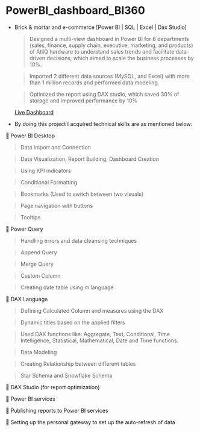 # PowerBI_dashboard_BI360

- Brick & mortar and e-commerce [Power BI | SQL | Excel | Dax Studio]

  >	Designed a multi-view dashboard in Power BI for 6 departments (sales, finance, supply chain, executive, marketing, and products) of
  AtliQ hardware to understand sales trends and facilitate data-driven decisions, which aimed to scale the business processes by 10%.
  
  >	Imported 2 different data sources (MySQL, and Excel) with more than 1 million records and performed data modeling.
   
  >	Optimized the report using DAX studio, which saved 30% of storage and improved performance by 10%

  [Live Dashboard](https://www.novypro.com/project/dashboard-business-insight-360)
  

- By doing this project I acquired technical skills are as mentioned below:

  
 Power BI Desktop

  >	Data Import and Connection

  >	Data Visualization, Report Building, Dashboard Creation

  >	Using KPI indicators

  >	Conditional Formatting

  >	Bookmarks (Used to switch between two visuals)

  >	Page navigation with buttons

  >	Tooltips


	Power Query

>	Handling errors and data cleansing techniques

>	Append Query

>	Merge Query

>	Custom Column

>	Creating date table using m language

	DAX Language

>	Defining Calculated Column and measures using the DAX

>	Dynamic titles based on the applied filters

>	Used DAX functions like: Aggregate, Text, Conditional, Time Intelligence, Statistical, Mathematical, Date and Time functions.

>	Data Modeling

>	Creating Relationship between different tables

>	Star Schema and Snowflake Schema

	DAX Studio (for report optimization)

	Power BI services

	Publishing reports to Power BI services

	Setting up the personal gateway to set up the auto-refresh of data

